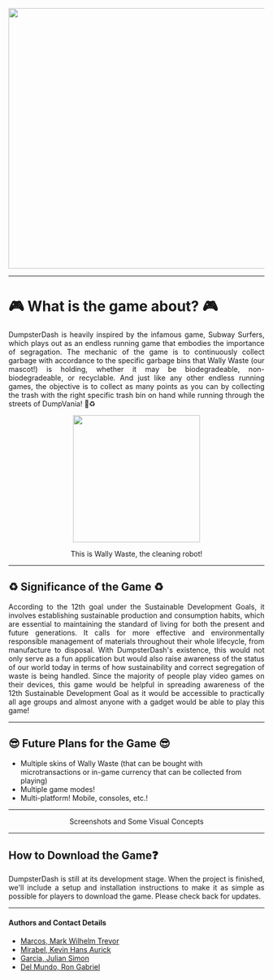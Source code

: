 <p align="center">
    <img src="https://github.com/trey020304/test-repository/blob/main/images/logo%202.jpg" width=512px height=512px/>
</p>

___

# 🎮 What is the game about? 🎮

<p align="justify">
DumpsterDash is heavily inspired by the infamous game, Subway Surfers, which plays out as an endless running game that embodies the importance of segragation. The mechanic of the game is to continuously collect garbage with accordance to the specific garbage bins that Wally Waste (our mascot!) is holding, whether it may be biodegradeable, non-biodegradeable, or recyclable. And just like any other endless running games, the objective is to collect as many points as you can by collecting the trash with the right specific trash bin on hand while running through the streets of DumpVania! 🤖♻️
</p>

<p align="center">
    <img src="https://github.com/trey020304/test-repository/blob/main/images/wally%20waste%202.png" width=250px/>
</p>
                                                                                                              
<p align="center">
This is Wally Waste, the cleaning robot!
</p>

___

## ♻️ Significance of the Game ♻️

<p align="justify">
According to the 12th goal under the Sustainable Development Goals, it involves establishing sustainable production and consumption habits, which are essential to maintaining the standard of living for both the present and future generations. It calls for more effective and environmentally responsible management of materials throughout their whole lifecycle, from manufacture to disposal. With DumpsterDash's existence, this would not only serve as a fun application but would also raise awareness of the status of our world today in terms of how sustainability and correct segregation of waste is being handled. Since the majority of people play video games on their devices, this game would be helpful in spreading awareness of the 12th Sustainable Development Goal as it would be accessible to practically all age groups and almost anyone with a gadget would be able to play this game!
</p>

___

## 😎 Future Plans for the Game 😎

- Multiple skins of Wally Waste (that can be bought with microtransactions or in-game currency that can be collected from playing)
- Multiple game modes!
- Multi-platform! Mobile, consoles, etc.!

___

<p align="center"> Screenshots and Some Visual Concepts </p>

___

## How to Download the Game❓

<p align="justify">
DumpsterDash is still at its development stage. When the project is finished, we'll include a setup and installation instructions to make it as simple as possible for players to download the game. Please check back for updates.
</p>

___

#### Authors and Contact Details

- <a href="https://github.com/trey020304">Marcos, Mark Wilhelm Trevor</a>
- <a href="">Mirabel, Kevin Hans Aurick</a>
- <a href="">Garcia, Julian Simon</a>
- <a href="">Del Mundo, Ron Gabriel</a>
